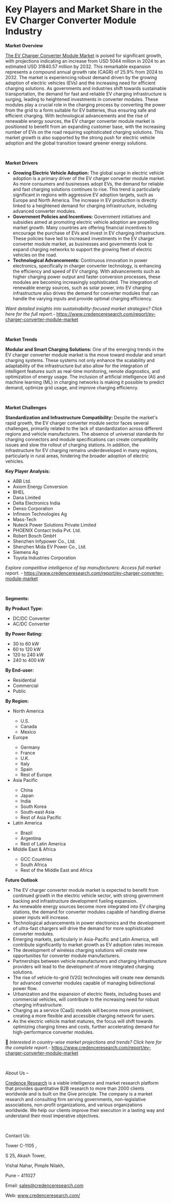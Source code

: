 # Key Players and Market Share in the EV Charger Converter Module Industry


<p><strong>Market Overview</strong></p>
<p><a href="https://www.credenceresearch.com/report/ev-charger-converter-module-market">The EV Charger Converter Module Market</a> is poised for significant growth, with projections indicating an increase from USD 5044 million in 2024 to an estimated USD 31840.57 million by 2032. This remarkable expansion represents a compound annual growth rate (CAGR) of 25.9% from 2024 to 2032. The market is experiencing robust demand driven by the growing adoption of electric vehicles (EVs) and the increasing need for efficient charging solutions. As governments and industries shift towards sustainable transportation, the demand for fast and reliable EV charging infrastructure is surging, leading to heightened investments in converter modules. These modules play a crucial role in the charging process by converting the power from the grid to a form suitable for EV batteries, thus ensuring safe and efficient charging. With technological advancements and the rise of renewable energy sources, the EV charger converter module market is positioned to benefit from an expanding customer base, with the increasing number of EVs on the road requiring sophisticated charging solutions. This market growth is also supported by the strong push for electric vehicle adoption and the global transition toward greener energy solutions.</p>
<p><strong>&nbsp;</strong></p>
<p><strong>Market Drivers</strong></p>
<ul>
<li><strong data-start="1282" data-end="1320">Growing Electric Vehicle Adoption:</strong> The global surge in electric vehicle adoption is a primary driver of the EV charger converter module market. As more consumers and businesses adopt EVs, the demand for reliable and fast charging solutions continues to rise. This trend is particularly significant in regions with aggressive EV adoption targets, such as Europe and North America. The increase in EV production is directly linked to a heightened demand for charging infrastructure, including advanced converter modules.</li>
<li><strong data-start="1809" data-end="1848">Government Policies and Incentives:</strong> Government initiatives and subsidies aimed at promoting electric vehicle adoption are propelling market growth. Many countries are offering financial incentives to encourage the purchase of EVs and invest in EV charging infrastructure. These policies have led to increased investments in the EV charger converter module market, as businesses and governments look to expand charging networks to support the growing fleet of electric vehicles on the road.</li>
<li><strong data-start="2307" data-end="2338">Technological Advancements:</strong> Continuous innovation in power electronics, specifically in charger converter technology, is enhancing the efficiency and speed of EV charging. With advancements such as higher charging power output and faster conversion processes, these modules are becoming increasingly sophisticated. The integration of renewable energy sources, such as solar power, into EV charging infrastructure also drives the demand for converter modules that can handle the varying inputs and provide optimal charging efficiency.</li>
</ul>
<p><em>Want detailed insights into sustainability-focused market strategies? Click here for the full report.- </em><a href="https://www.credenceresearch.com/report/ev-charger-converter-module-market">https://www.credenceresearch.com/report/ev-charger-converter-module-market</a></p>
<p>&nbsp;</p>
<p><strong>Market Trends</strong></p>
<p><strong>Modular and Smart Charging Solutions:</strong> One of the emerging trends in the EV charger converter module market is the move toward modular and smart charging systems. These systems not only enhance the scalability and adaptability of the infrastructure but also allow for the integration of intelligent features such as real-time monitoring, remote diagnostics, and optimization of energy usage. The inclusion of artificial intelligence (AI) and machine learning (ML) in charging networks is making it possible to predict demand, optimize grid usage, and improve charging efficiency.</p>
<p><strong>&nbsp;</strong></p>
<p><strong>Market Challenges</strong></p>
<p><strong>Standardization and Infrastructure Compatibility:</strong> Despite the market's rapid growth, the EV charger converter module sector faces several challenges, primarily related to the lack of standardization across different regions and vehicle manufacturers. The absence of universal standards for charging connectors and module specifications can create compatibility issues and slow the rollout of charging stations. In addition, the infrastructure for EV charging remains underdeveloped in many regions, particularly in rural areas, hindering the broader adoption of electric vehicles.</p>
<p><strong>Key Player Analysis:</strong></p>
<ul>
<li>ABB Ltd.</li>
<li>Axiom Energy Conversion</li>
<li>BHEL</li>
<li>Dana Limited</li>
<li>Delta Electronics India</li>
<li>Denso Corporation</li>
<li>Infineon Technologies Ag</li>
<li>Mass-Tech</li>
<li>Nuteck Power Solutions Private Limited</li>
<li>PHOENIX Contact India Pvt. Ltd.</li>
<li>Robert Bosch GmbH</li>
<li>Shenzhen Infypower Co., Ltd.</li>
<li>Shenzhen Mida EV Power Co., Ltd.</li>
<li>Siemens Ag</li>
<li>Toyota Industries Corporation</li>
</ul>
<p><em>Explore competitive intelligence of top manufacturers: Access full market report. - </em><a href="https://www.credenceresearch.com/report/ev-charger-converter-module-market">https://www.credenceresearch.com/report/ev-charger-converter-module-market</a></p>
<p>&nbsp;</p>
<p><strong>Segments:</strong></p>
<p><strong>By Product Type:</strong></p>
<ul>
<li>DC/DC Converter</li>
<li>AC/DC Converter</li>
</ul>
<p><strong>By Power Rating:</strong></p>
<ul>
<li>30 to 60 kW</li>
<li>60 to 120 kW</li>
<li>120 to 240 kW</li>
<li>240 to 400 kW</li>
</ul>
<p><strong>By End-user:</strong></p>
<ul>
<li>Residential</li>
<li>Commercial</li>
<li>Public</li>
</ul>
<p><strong>By Region:</strong></p>
<ul>
<li>North America</li>
<ul>
<li>U.S.</li>
<li>Canada</li>
<li>Mexico</li>
</ul>
<li>Europe</li>
<ul>
<li>Germany</li>
<li>France</li>
<li>U.K.</li>
<li>Italy</li>
<li>Spain</li>
<li>Rest of Europe</li>
</ul>
<li>Asia Pacific</li>
<ul>
<li>China</li>
<li>Japan</li>
<li>India</li>
<li>South Korea</li>
<li>South-east Asia</li>
<li>Rest of Asia Pacific</li>
</ul>
<li>Latin America</li>
<ul>
<li>Brazil</li>
<li>Argentina</li>
<li>Rest of Latin America</li>
</ul>
<li>Middle East &amp; Africa</li>
<ul>
<li>GCC Countries</li>
<li>South Africa</li>
<li>Rest of the Middle East and Africa</li>
</ul>
</ul>
<p><strong>Future Outlook </strong></p>
<ul>
<li>The EV charger converter module market is expected to benefit from continued growth in the electric vehicle sector, with strong government backing and infrastructure development fueling expansion.</li>
<li>As renewable energy sources become more integrated into EV charging stations, the demand for converter modules capable of handling diverse power inputs will increase.</li>
<li>Technological advancements in power electronics and the development of ultra-fast chargers will drive the demand for more sophisticated converter modules.</li>
<li>Emerging markets, particularly in Asia-Pacific and Latin America, will contribute significantly to market growth as EV adoption rates increase.</li>
<li>The development of wireless charging solutions will create new opportunities for converter module manufacturers.</li>
<li>Partnerships between vehicle manufacturers and charging infrastructure providers will lead to the development of more integrated charging solutions.</li>
<li>The rise of vehicle-to-grid (V2G) technologies will create new demands for advanced converter modules capable of managing bidirectional power flow.</li>
<li>Urbanization and the expansion of electric fleets, including buses and commercial vehicles, will contribute to the increasing need for robust charging infrastructure.</li>
<li>Charging as a service (CaaS) models will become more prominent, creating a more flexible and accessible charging network for users.</li>
<li>As the electric vehicle market matures, the focus will shift towards optimizing charging times and costs, further accelerating demand for high-performance converter modules.</li>
</ul>
<p>📌 <em>Interested in country-wise market projections and trends? Click here for the complete report.- </em><a href="https://www.credenceresearch.com/report/ev-charger-converter-module-market">https://www.credenceresearch.com/report/ev-charger-converter-module-market</a></p>
<p>&nbsp;</p>
<p>About Us &ndash;</p>
<p><a href="https://www.credenceresearch.com/">Credence Research</a> is a viable intelligence and market research platform that provides quantitative B2B research to more than 2000 clients worldwide and is built on the Give principle. The company is a market research and consulting firm serving governments, non-legislative associations, non-profit organizations, and various organizations worldwide. We help our clients improve their execution in a lasting way and understand their most imperative objectives.</p>
<p>&nbsp;</p>
<p>Contact Us:</p>
<p>Tower C-1105 ,</p>
<p>S 25, Akash Tower,</p>
<p>Vishal Nahar, Pimple Nilakh,</p>
<p>Pune &ndash; 411027</p>
<p>Email: <a href="mailto:sales@credenceresearch.com">sales@credenceresearch.com</a></p>
<p>Web: <a href="http://www.credenceresearch.com/">www.credenceresearch.com/</a></p>
